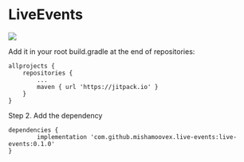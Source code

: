 # LiveEvents

[![](https://jitpack.io/v/mishamoovex/LiveEvents.svg)](https://jitpack.io/#mishamoovex/LiveEvents)

Add it in your root build.gradle at the end of repositories:

	allprojects {
		repositories {
			...
			maven { url 'https://jitpack.io' }
		}
	}
Step 2. Add the dependency

	dependencies {
	        implementation 'com.github.mishamoovex.live-events:live-events:0.1.0'
	}
